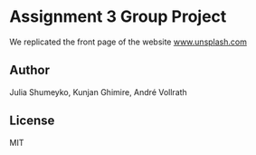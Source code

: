# Assignment 3 Group Project 

We replicated the front page of the website www.unsplash.com

## Author

Julia Shumeyko, Kunjan Ghimire, André Vollrath

## License

MIT

